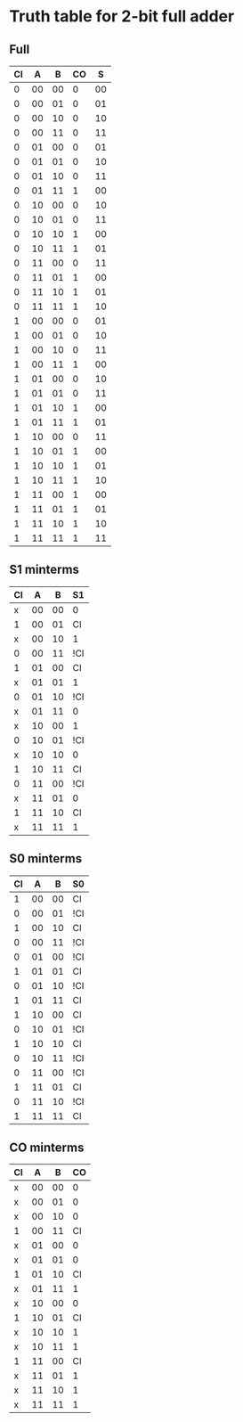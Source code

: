 # Truth table for 2-bit full adder

## Full

| CI  | A   | B   | CO  | S   |
| --- | --- | --- | --- | --- |
| 0   | 00  | 00  | 0   | 00  |
| 0   | 00  | 01  | 0   | 01  |
| 0   | 00  | 10  | 0   | 10  |
| 0   | 00  | 11  | 0   | 11  |
| 0   | 01  | 00  | 0   | 01  |
| 0   | 01  | 01  | 0   | 10  |
| 0   | 01  | 10  | 0   | 11  |
| 0   | 01  | 11  | 1   | 00  |
| 0   | 10  | 00  | 0   | 10  |
| 0   | 10  | 01  | 0   | 11  |
| 0   | 10  | 10  | 1   | 00  |
| 0   | 10  | 11  | 1   | 01  |
| 0   | 11  | 00  | 0   | 11  |
| 0   | 11  | 01  | 1   | 00  |
| 0   | 11  | 10  | 1   | 01  |
| 0   | 11  | 11  | 1   | 10  |
| 1   | 00  | 00  | 0   | 01  |
| 1   | 00  | 01  | 0   | 10  |
| 1   | 00  | 10  | 0   | 11  |
| 1   | 00  | 11  | 1   | 00  |
| 1   | 01  | 00  | 0   | 10  |
| 1   | 01  | 01  | 0   | 11  |
| 1   | 01  | 10  | 1   | 00  |
| 1   | 01  | 11  | 1   | 01  |
| 1   | 10  | 00  | 0   | 11  |
| 1   | 10  | 01  | 1   | 00  |
| 1   | 10  | 10  | 1   | 01  |
| 1   | 10  | 11  | 1   | 10  |
| 1   | 11  | 00  | 1   | 00  |
| 1   | 11  | 01  | 1   | 01  |
| 1   | 11  | 10  | 1   | 10  |
| 1   | 11  | 11  | 1   | 11  |

## S1 minterms

| CI  | A   | B   | S1  |
| --- | --- | --- | --- |
| x   | 00  | 00  | 0   |
| 1   | 00  | 01  | CI  |
| x   | 00  | 10  | 1   |
| 0   | 00  | 11  | !CI |
| 1   | 01  | 00  | CI  |
| x   | 01  | 01  | 1   |
| 0   | 01  | 10  | !CI |
| x   | 01  | 11  | 0   |
| x   | 10  | 00  | 1   |
| 0   | 10  | 01  | !CI |
| x   | 10  | 10  | 0   |
| 1   | 10  | 11  | CI  |
| 0   | 11  | 00  | !CI |
| x   | 11  | 01  | 0   |
| 1   | 11  | 10  | CI  |
| x   | 11  | 11  | 1   |

## S0 minterms

| CI  | A   | B   | S0  |
| --- | --- | --- | --- |
| 1   | 00  | 00  | CI  |
| 0   | 00  | 01  | !CI |
| 1   | 00  | 10  | CI  |
| 0   | 00  | 11  | !CI |
| 0   | 01  | 00  | !CI |
| 1   | 01  | 01  | CI  |
| 0   | 01  | 10  | !CI |
| 1   | 01  | 11  | CI  |
| 1   | 10  | 00  | CI  |
| 0   | 10  | 01  | !CI |
| 1   | 10  | 10  | CI  |
| 0   | 10  | 11  | !CI |
| 0   | 11  | 00  | !CI |
| 1   | 11  | 01  | CI  |
| 0   | 11  | 10  | !CI |
| 1   | 11  | 11  | CI  |

## CO minterms

| CI  | A   | B   | CO  |
| --- | --- | --- | --- |
| x   | 00  | 00  | 0   |
| x   | 00  | 01  | 0   |
| x   | 00  | 10  | 0   |
| 1   | 00  | 11  | CI  |
| x   | 01  | 00  | 0   |
| x   | 01  | 01  | 0   |
| 1   | 01  | 10  | CI  |
| x   | 01  | 11  | 1   |
| x   | 10  | 00  | 0   |
| 1   | 10  | 01  | CI  |
| x   | 10  | 10  | 1   |
| x   | 10  | 11  | 1   |
| 1   | 11  | 00  | CI  |
| x   | 11  | 01  | 1   |
| x   | 11  | 10  | 1   |
| x   | 11  | 11  | 1   |
